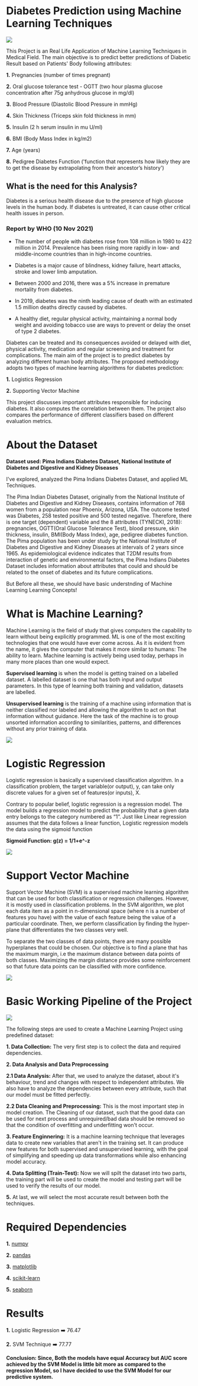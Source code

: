 
# Diabetes Prediction using Machine Learning Techniques

<img src="https://cdn.modernghana.com/images/content/119202074513-m5htk8v331-causes-of-diabetes.jpg">

This Project is an Real Life Application of Machine Learning Techniques in Medical Field. The main objective is to predict better predictions of Diabetic Result based on Patients' Body following attributes:

**1.** Pregnancies (number of times pregnant)

**2.** Oral glucose tolerance test - OGTT (two hour plasma glucose concentration after 75g anhydrous glucose in mg/dl)

**3.** Blood Pressure (Diastolic Blood Pressure in mmHg)

**4.** Skin Thickness (Triceps skin fold thickness in mm)

**5.** Insulin (2 h serum insulin in mu U/ml)

**6.** BMI (Body Mass Index in kg/m2)

**7.** Age (years)

**8.** Pedigree Diabetes Function ('function that represents how likely they are to get the disease by extrapolating from their ancestor’s history')

## What is the need for this Analysis?

Diabetes is a serious health disease due to the presence of high glucose levels in the human body. If diabetes is untreated, it can cause other critical health issues in person.

### Report by WHO (10 Nov 2021)

* The number of people with diabetes rose from 108 million in 1980 to 422 million in 2014. Prevalence has been rising more rapidly in low- and middle-income countries than in high-income countries.

* Diabetes is a major cause of blindness, kidney failure, heart attacks, stroke and lower limb amputation.
  
* Between 2000 and 2016, there was a 5% increase in premature mortality from diabetes.
  
* In 2019, diabetes was the ninth leading cause of death with an estimated 1.5 million deaths directly caused by diabetes.

* A healthy diet, regular physical activity, maintaining a normal body weight and avoiding tobacco use are ways to prevent or delay the onset of type 2 diabetes.

Diabetes can be treated and its consequences avoided or delayed with diet, physical activity, medication and regular screening and treatment for complications. The main aim of the project is to predict diabetes by analyzing different human body attributes. The proposed methodology adopts two types of machine learning algorithms for diabetes prediction:

**1.** Logistics Regression

**2.** Supporting Vector Machine

This project discusses important attributes responsible for inducing diabetes. It also computes the correlation between them. The project also compares the performance of different classifiers based on different evaluation metrics.

# About the Dataset

**Dataset used: Pima Indians Diabetes Dataset, National Institute of Diabetes and Digestive and Kidney Diseases**

I've explored, analyzed the Pima Indians Diabetes Dataset, and applied ML Techniques.

The Pima Indian Diabetes Dataset, originally from the National Institute of Diabetes and Digestive and Kidney Diseases, contains information of 768 women from a population near Phoenix, Arizona, USA. The outcome tested was Diabetes, 258 tested positive and 500 tested negative. Therefore, there is one target (dependent) variable and the 8 attributes (TYNECKI, 2018): pregnancies, OGTT(Oral Glucose Tolerance Test), blood pressure, skin thickness, insulin, BMI(Body Mass Index), age, pedigree diabetes function. The Pima population has been under study by the National Institute of Diabetes and Digestive and Kidney Diseases at intervals of 2 years since 1965. As epidemiological evidence indicates that T2DM results from interaction of genetic and environmental factors, the Pima Indians Diabetes Dataset includes information about attributes that could and should be related to the onset of diabetes and its future complications.

But Before all these, we should have basic understnding of Machine Learning Learning Concepts!

# What is Machine Learning?

Machine Learning is the field of study that gives computers the capability to learn without being explicitly programmed. ML is one of the most exciting technologies that one would have ever come across. As it is evident from the name, it gives the computer that makes it more similar to humans: The ability to learn. Machine learning is actively being used today, perhaps in many more places than one would expect.

**Supervised learning** is when the model is getting trained on a labelled dataset. A labelled dataset is one that has both input and output parameters. In this type of learning both training and validation, datasets are labelled.

**Unsupervised learning** is the training of a machine using information that is neither classified nor labeled and allowing the algorithm to act on that information without guidance. Here the task of the machine is to group unsorted information according to similarities, patterns, and differences without any prior training of data.

<img src="https://user-images.githubusercontent.com/107324616/176885992-928d2320-50ae-4fa6-921b-509ac938ab8e.png">

# Logistic Regression

Logistic regression is basically a supervised classification algorithm. In a classification problem, the target variable(or output), y, can take only discrete values for a given set of features(or inputs), X.

Contrary to popular belief, logistic regression is a regression model. The model builds a regression model to predict the probability that a given data entry belongs to the category numbered as “1”. Just like Linear regression assumes that the data follows a linear function, Logistic regression models the data using the sigmoid function

**Sigmoid Function: g(z) = 1/1+e^-z**

<img src="https://user-images.githubusercontent.com/107324616/179775279-b2ca154b-9c00-4464-87f2-8c7d1b1a4390.png">

# Support Vector Machine

Support Vector Machine (SVM) is a supervised machine learning algorithm that can be used for both classification or regression challenges. However, it is mostly used in classification problems. In the SVM algorithm, we plot each data item as a point in n-dimensional space (where n is a number of features you have) with the value of each feature being the value of a particular coordinate. Then, we perform classification by finding the hyper-plane that differentiates the two classes very well.

To separate the two classes of data points, there are many possible hyperplanes that could be chosen. Our objective is to find a plane that has the maximum margin, i.e the maximum distance between data points of both classes. Maximizing the margin distance provides some reinforcement so that future data points can be classified with more confidence.

<img src="https://user-images.githubusercontent.com/107324616/179776508-541d72c7-15ef-4934-a283-88f9f09c9192.png">

# Basic Working Pipeline of the Project

<img src="https://user-images.githubusercontent.com/107324616/179779255-ed3840c4-d44f-4fb1-b042-364fc9c0e0a7.png">

The following steps are used to create a Machine Learning Project using predefined dataset:

**1. Data Collection:** The very first step is to collect the data and required dependencies.

**2. Data Analysis and Data Preprocessing**

**2.1 Data Analysis:** After that, we used to analyze the dataset, about it's behaviour, trend and changes with respect to independent attributes. We also have to analyze the dependencies between every attribute, such that our model must be fitted perfectly.

**2.2 Data Cleaning and Preprocessing:** This is the most important step in model creation. The Cleaning of our dataset, such that the good data can be used for next process and unrequired/bad data should be removed so that the condition of overfitting and underfitting won't occur.

**3. Feature Enginnering:** It is a machine learning technique that leverages data to create new variables that aren't in the training set. It can produce new features for both supervised and unsupervised learning, with the goal of simplifying and speeding up data transformations while also enhancing model accuracy.

**4. Data Splitting (Train-Test):** Now we will spilt the dataset into two parts, the training part will be used to create the model and testing part will be used to verify the results of our model.

**5.** At last, we will select the most accurate result between both the techniques.

# Required Dependencies

**1.** [numpy](https://github.com/numpy/numpy)

**2.** [pandas](https://github.com/pandas-dev/pandas)

**3.** [matplotlib](https://github.com/matplotlib/matplotlib)

**4.** [scikit-learn](https://github.com/scikit-learn/scikit-learn)

**5.** [seaborn](https://github.com/seaborn/seaborn)

# Results

**1.** Logistic Regression ➡️ 76.47

**2.** SVM Technique ➡️ 77.77

**Conclusion: Since, Both the models have equal Accuracy but AUC score achieved by the SVM Model is little bit more as compared to the regression Model, so I have decided to use the SVM Model for our predictive system.**
